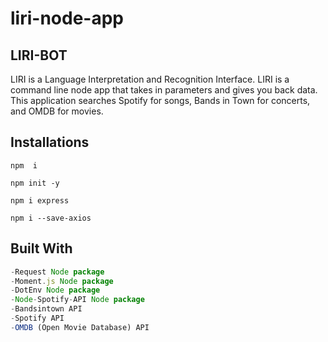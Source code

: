 # liri-node-app

## LIRI-BOT
 
LIRI is a Language Interpretation and Recognition Interface. LIRI is a command line node app that takes in parameters and gives you back data. This application searches Spotify for songs, Bands in Town for concerts, and OMDB for movies. 
 

## Installations
```npm  i ```

 ```npm init -y ```
 
 ``` npm i express ```
 
 ```npm i --save-axios ```

## Built With 
```  *Node.js
-Request Node package
-Moment.js Node package
-DotEnv Node package
-Node-Spotify-API Node package
-Bandsintown API
-Spotify API
-OMDB (Open Movie Database) API
